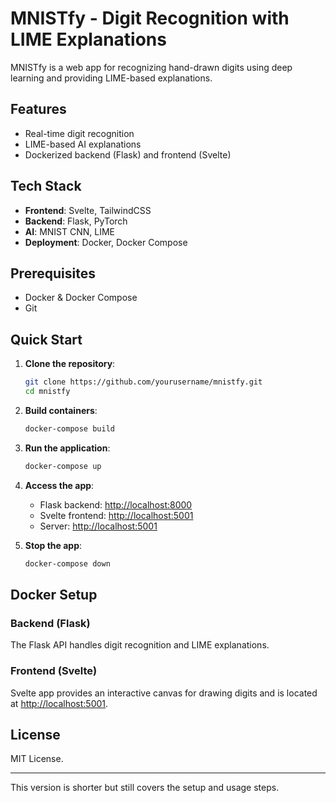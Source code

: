 # MNISTfy - Digit Recognition with LIME Explanations

MNISTfy is a web app for recognizing hand-drawn digits using deep learning and providing LIME-based explanations.

## Features
- Real-time digit recognition
- LIME-based AI explanations
- Dockerized backend (Flask) and frontend (Svelte)

## Tech Stack
- **Frontend**: Svelte, TailwindCSS
- **Backend**: Flask, PyTorch
- **AI**: MNIST CNN, LIME
- **Deployment**: Docker, Docker Compose

## Prerequisites
- Docker & Docker Compose
- Git

## Quick Start

1. **Clone the repository**:
   ```bash
   git clone https://github.com/yourusername/mnistfy.git
   cd mnistfy
   ```

2. **Build containers**:
   ```bash
   docker-compose build
   ```

3. **Run the application**:
   ```bash
   docker-compose up
   ```

4. **Access the app**:
   - Flask backend: [http://localhost:8000](http://localhost:8000)
   - Svelte frontend: [http://localhost:5001](http://localhost:5001)
   - Server: [http://localhost:5001](http://localhost:5001)

5. **Stop the app**:
   ```bash
   docker-compose down
   ```

## Docker Setup

### Backend (Flask)
The Flask API handles digit recognition and LIME explanations.

### Frontend (Svelte)
Svelte app provides an interactive canvas for drawing digits and is located at [http://localhost:5001](http://localhost:5001).

## License
MIT License.

---

This version is shorter but still covers the setup and usage steps.